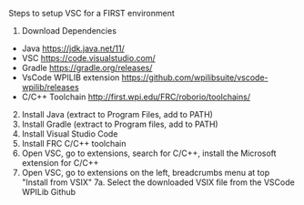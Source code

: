 Steps to setup VSC for a FIRST environment

1. Download Dependencies
 - Java https://jdk.java.net/11/
 - VSC https://code.visualstudio.com/
 - Gradle https://gradle.org/releases/
 - VsCode WPILIB extension https://github.com/wpilibsuite/vscode-wpilib/releases
 - C/C++ Toolchain http://first.wpi.edu/FRC/roborio/toolchains/
2. Install Java (extract to Program Files, add to PATH)
3. Install Gradle (extract to Program files, add to PATH)
4. Install Visual Studio Code
5. Install FRC C/C++ toolchain
6. Open VSC, go to extensions, search for C/C++, install the Microsoft extension for C/C++
7. Open VSC, go to extensions on the left, breadcrumbs menu at top "Install from VSIX"
  7a. Select the downloaded VSIX file from the VSCode WPILib Github 

